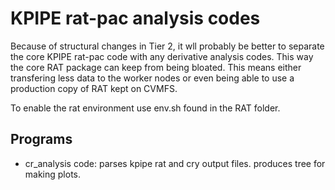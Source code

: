 # KPIPE rat-pac analysis codes

Because of structural changes in Tier 2, it wll probably be better to separate the core KPIPE rat-pac code with
any derivative analysis codes.  This way the core RAT package can keep from being bloated.  This means either
transfering less data to the worker nodes or even being able to use a production copy of RAT kept on CVMFS.

To enable the rat environment use env.sh found in the RAT folder.

## Programs

* cr_analysis code: parses kpipe rat and cry output files.  produces tree for making plots.
